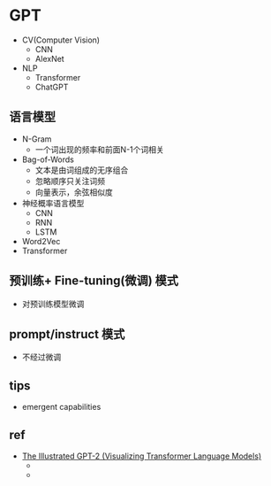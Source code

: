 # GPT
+ CV(Computer Vision)
    + CNN
    + AlexNet
+ NLP
    + Transformer
    + ChatGPT

## 语言模型
+ N-Gram
    + 一个词出现的频率和前面N-1个词相关
+ Bag-of-Words
    + 文本是由词组成的无序组合
    + 忽略顺序只关注词频
    + 向量表示，余弦相似度
+ 神经概率语言模型
    + CNN
    + RNN
    + LSTM
+ Word2Vec
+ Transformer

## 预训练+ Fine-tuning(微调) 模式
+ 对预训练模型微调


## prompt/instruct 模式
+ 不经过微调


## tips
+ emergent capabilities

## ref
+ [The Illustrated GPT-2 (Visualizing Transformer Language Models)](https://jalammar.github.io/illustrated-gpt2/)
    + [](https://www.jiqizhixin.com/articles/2019-09-03-14)
    + [](https://www.jiqizhixin.com/articles/2019-08-26-12)